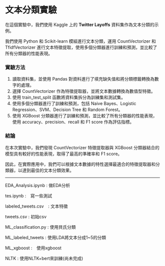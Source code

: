 # 文本分類實驗
在這個實驗中，我們使用 Kaggle 上的 **Twitter Layoffs** 資料集作為文本分類的示例。

我們使用 Python 和 Scikit-learn 模組進行文本分類，運用 CountVectorizer 和 TfidfVectorizer 進行文本特徵提取，使用多個分類器進行訓練和預測，並比較了所有分類器的性能表現。

### 實驗方法
1. 讀取資料集，並使用 Pandas 對資料進行了填充缺失值和將分類標籤轉換為數字的處理。
2. 選擇 CountVectorizer 作為特徵提取器，並將文本數據轉換為數值型特徵。
3. 使用 train_test_split 函數將資料集拆分為訓練集和測試集。
4. 使用多個分類器進行了訓練和預測，包括 Naive Bayes、Logistic Regression、SVM、Decision Tree 和 Random Forest。
5. 使用 XGBoost 分類器進行了訓練和預測，並比較了所有分類器的性能表現，使用 accuracy、precision、recall 和 F1 score 作為評估指標。

### 結論
在本次實驗中，我們發現 CountVectorizer 特徵提取器與 XGBoost 分類器結合的模型具有較好的性能表現，取得了最高的準確率和 F1 score。

因此，在實際應用中，我們可以根據文本數據的特性選擇最適合的特徵提取器和分類器，以達到最佳的文本分類效果。

---

EDA_Analysis.ipynb : 做EDA分析

tes.ipynb :　寫一些測試

labeled_tweets.csv　: 文本特徵

tweets.csv : 初始csv

ML_classification.py : 使用貝氏分類

ML_labeled_tweets : 使用LDA將文本分成1~5的分類

ML_xgboost :　使用xgboost

NLTK : 使用NLTK+bert來訓練(尚未完成)

